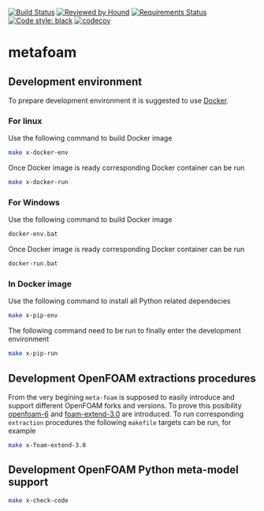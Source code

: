 [![Build Status](https://travis-ci.com/alexey-petrov-occ/metafoam.svg?branch=master)](https://travis-ci.com/alexey-petrov-occ/metafoam)
[![Reviewed by Hound](https://img.shields.io/badge/Reviewed_by-Hound-8E64B0.svg)](https://houndci.com)
[![Requirements Status](https://requires.io/github/alexey-petrov-occ/metafoam/requirements.svg)](https://requires.io/github/alexey-petrov-occ/metafoam/requirements)
[![Code style: black](https://img.shields.io/badge/code%20style-black-000000.svg)](https://github.com/python/black)
[![codecov](https://codecov.io/gh/alexey-petrov-occ/metafoam/branch/master/graph/badge.svg)](https://codecov.io/gh/alexey-petrov-occ/metafoam)
# metafoam

## Development environment
To prepare development environment it is suggested to use [Docker](https://www.docker.com/resources/what-container).

### For linux
Use the following command to build Docker image
```bash
make x-docker-env
```
Once Docker image is ready corresponding Docker container can be run
```bash
make x-docker-run
```
### For Windows
Use the following command to build Docker image

```bash
docker-env.bat
```
Once Docker image is ready corresponding Docker container can be run
```bash
docker-run.bat
```
### In Docker image
Use the following command to install all Python related dependecies
```bash
make x-pip-env
```
The following command need to be run to finally enter the development environment
```bash
make x-pip-run
```
## Development OpenFOAM extractions procedures
From the very begining `meta-foam` is supposed to easily introduce and support different OpenFOAM forks and versions.
To prove this posibility [openfoam-6](https://github.com/OpenFOAM/OpenFOAM-6.git) and [foam-extend-3.0](https://git.code.sf.net/p/foam-extend/foam-extend-3.0) are introduced. To run corresponding `extraction` procedures the following `makefile` targets can be run, for example
```bash
make x-foam-extend-3.0
```
## Development OpenFOAM Python meta-model support
```bash
make x-check-code
```
